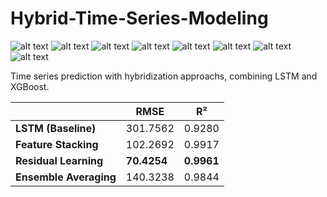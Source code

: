 # Hybrid-Time-Series-Modeling
![ alt text ](https://img.shields.io/badge/license-MIT-green?style=&logo=)
![ alt text ](https://img.shields.io/badge/-Jupyter-F37626?logo=Jupyter&logoColor=white)
![ alt text ](https://img.shields.io/badge/-pandas-150458?logo=pandas&logoColor=white)
![ alt text ](https://img.shields.io/badge/-NumPy-013243?logo=Numpy&logoColor=white)
![ alt text ](https://img.shields.io/badge/-TensorFlow-FF6F00?logo=TensorFlow&logoColor=white)
![ alt text ](https://img.shields.io/badge/-Keras-D00000?logo=Keras&logoColor=white)
![ alt text ](https://img.shields.io/badge/-Kaggle-20BEFF?logo=Kaggle&logoColor=white)
![ alt text ](https://img.shields.io/badge/-Google_Colab-F9AB00?logo=googlecolab&logoColor=white)

Time series prediction with hybridization approachs, combining LSTM and XGBoost.


|                        |   **RMSE**  |    **R²**  |
|------------------------|-------------|------------|
| **LSTM (Baseline)**    |   301.7562  |   0.9280   |
| **Feature Stacking**   |   102.2692  |   0.9917   |
| **Residual Learning**  | **70.4254** | **0.9961** |
| **Ensemble Averaging** |   140.3238  |   0.9844   |
